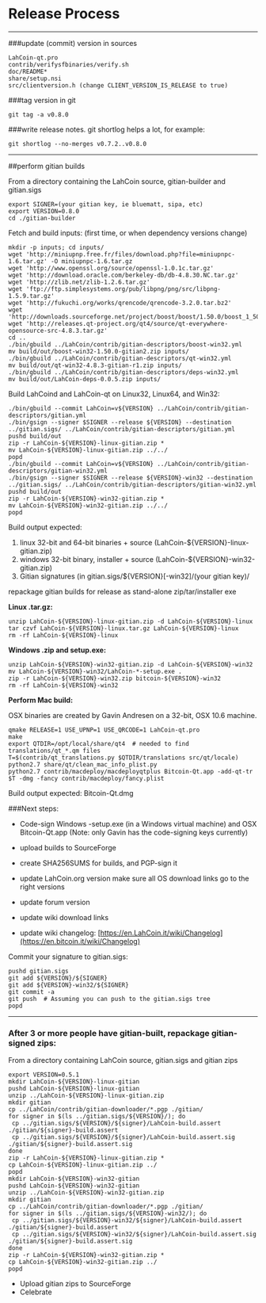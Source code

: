 Release Process
====================

* * *

###update (commit) version in sources


	LahCoin-qt.pro
	contrib/verifysfbinaries/verify.sh
	doc/README*
	share/setup.nsi
	src/clientversion.h (change CLIENT_VERSION_IS_RELEASE to true)

###tag version in git

	git tag -a v0.8.0

###write release notes. git shortlog helps a lot, for example:

	git shortlog --no-merges v0.7.2..v0.8.0

* * *

##perform gitian builds

 From a directory containing the LahCoin source, gitian-builder and gitian.sigs
  
	export SIGNER=(your gitian key, ie bluematt, sipa, etc)
	export VERSION=0.8.0
	cd ./gitian-builder

 Fetch and build inputs: (first time, or when dependency versions change)

	mkdir -p inputs; cd inputs/
	wget 'http://miniupnp.free.fr/files/download.php?file=miniupnpc-1.6.tar.gz' -O miniupnpc-1.6.tar.gz
	wget 'http://www.openssl.org/source/openssl-1.0.1c.tar.gz'
	wget 'http://download.oracle.com/berkeley-db/db-4.8.30.NC.tar.gz'
	wget 'http://zlib.net/zlib-1.2.6.tar.gz'
	wget 'ftp://ftp.simplesystems.org/pub/libpng/png/src/libpng-1.5.9.tar.gz'
	wget 'http://fukuchi.org/works/qrencode/qrencode-3.2.0.tar.bz2'
	wget 'http://downloads.sourceforge.net/project/boost/boost/1.50.0/boost_1_50_0.tar.bz2'
	wget 'http://releases.qt-project.org/qt4/source/qt-everywhere-opensource-src-4.8.3.tar.gz'
	cd ..
	./bin/gbuild ../LahCoin/contrib/gitian-descriptors/boost-win32.yml
	mv build/out/boost-win32-1.50.0-gitian2.zip inputs/
	./bin/gbuild ../LahCoin/contrib/gitian-descriptors/qt-win32.yml
	mv build/out/qt-win32-4.8.3-gitian-r1.zip inputs/
	./bin/gbuild ../LahCoin/contrib/gitian-descriptors/deps-win32.yml
	mv build/out/LahCoin-deps-0.0.5.zip inputs/

 Build LahCoind and LahCoin-qt on Linux32, Linux64, and Win32:
  
	./bin/gbuild --commit LahCoin=v${VERSION} ../LahCoin/contrib/gitian-descriptors/gitian.yml
	./bin/gsign --signer $SIGNER --release ${VERSION} --destination ../gitian.sigs/ ../LahCoin/contrib/gitian-descriptors/gitian.yml
	pushd build/out
	zip -r LahCoin-${VERSION}-linux-gitian.zip *
	mv LahCoin-${VERSION}-linux-gitian.zip ../../
	popd
	./bin/gbuild --commit LahCoin=v${VERSION} ../LahCoin/contrib/gitian-descriptors/gitian-win32.yml
	./bin/gsign --signer $SIGNER --release ${VERSION}-win32 --destination ../gitian.sigs/ ../LahCoin/contrib/gitian-descriptors/gitian-win32.yml
	pushd build/out
	zip -r LahCoin-${VERSION}-win32-gitian.zip *
	mv LahCoin-${VERSION}-win32-gitian.zip ../../
	popd

  Build output expected:

  1. linux 32-bit and 64-bit binaries + source (LahCoin-${VERSION}-linux-gitian.zip)
  2. windows 32-bit binary, installer + source (LahCoin-${VERSION}-win32-gitian.zip)
  3. Gitian signatures (in gitian.sigs/${VERSION}[-win32]/(your gitian key)/

repackage gitian builds for release as stand-alone zip/tar/installer exe

**Linux .tar.gz:**

	unzip LahCoin-${VERSION}-linux-gitian.zip -d LahCoin-${VERSION}-linux
	tar czvf LahCoin-${VERSION}-linux.tar.gz LahCoin-${VERSION}-linux
	rm -rf LahCoin-${VERSION}-linux

**Windows .zip and setup.exe:**

	unzip LahCoin-${VERSION}-win32-gitian.zip -d LahCoin-${VERSION}-win32
	mv LahCoin-${VERSION}-win32/LahCoin-*-setup.exe .
	zip -r LahCoin-${VERSION}-win32.zip bitcoin-${VERSION}-win32
	rm -rf LahCoin-${VERSION}-win32

**Perform Mac build:**

  OSX binaries are created by Gavin Andresen on a 32-bit, OSX 10.6 machine.

	qmake RELEASE=1 USE_UPNP=1 USE_QRCODE=1 LahCoin-qt.pro
	make
	export QTDIR=/opt/local/share/qt4  # needed to find translations/qt_*.qm files
	T=$(contrib/qt_translations.py $QTDIR/translations src/qt/locale)
	python2.7 share/qt/clean_mac_info_plist.py
	python2.7 contrib/macdeploy/macdeployqtplus Bitcoin-Qt.app -add-qt-tr $T -dmg -fancy contrib/macdeploy/fancy.plist

 Build output expected: Bitcoin-Qt.dmg

###Next steps:

* Code-sign Windows -setup.exe (in a Windows virtual machine) and
  OSX Bitcoin-Qt.app (Note: only Gavin has the code-signing keys currently)

* upload builds to SourceForge

* create SHA256SUMS for builds, and PGP-sign it

* update LahCoin.org version
  make sure all OS download links go to the right versions

* update forum version

* update wiki download links

* update wiki changelog: [https://en.LahCoin.it/wiki/Changelog](https://en.bitcoin.it/wiki/Changelog)

Commit your signature to gitian.sigs:

	pushd gitian.sigs
	git add ${VERSION}/${SIGNER}
	git add ${VERSION}-win32/${SIGNER}
	git commit -a
	git push  # Assuming you can push to the gitian.sigs tree
	popd

-------------------------------------------------------------------------

### After 3 or more people have gitian-built, repackage gitian-signed zips:

From a directory containing LahCoin source, gitian.sigs and gitian zips

	export VERSION=0.5.1
	mkdir LahCoin-${VERSION}-linux-gitian
	pushd LahCoin-${VERSION}-linux-gitian
	unzip ../LahCoin-${VERSION}-linux-gitian.zip
	mkdir gitian
	cp ../LahCoin/contrib/gitian-downloader/*.pgp ./gitian/
	for signer in $(ls ../gitian.sigs/${VERSION}/); do
	 cp ../gitian.sigs/${VERSION}/${signer}/LahCoin-build.assert ./gitian/${signer}-build.assert
	 cp ../gitian.sigs/${VERSION}/${signer}/LahCoin-build.assert.sig ./gitian/${signer}-build.assert.sig
	done
	zip -r LahCoin-${VERSION}-linux-gitian.zip *
	cp LahCoin-${VERSION}-linux-gitian.zip ../
	popd
	mkdir LahCoin-${VERSION}-win32-gitian
	pushd LahCoin-${VERSION}-win32-gitian
	unzip ../LahCoin-${VERSION}-win32-gitian.zip
	mkdir gitian
	cp ../LahCoin/contrib/gitian-downloader/*.pgp ./gitian/
	for signer in $(ls ../gitian.sigs/${VERSION}-win32/); do
	 cp ../gitian.sigs/${VERSION}-win32/${signer}/LahCoin-build.assert ./gitian/${signer}-build.assert
	 cp ../gitian.sigs/${VERSION}-win32/${signer}/LahCoin-build.assert.sig ./gitian/${signer}-build.assert.sig
	done
	zip -r LahCoin-${VERSION}-win32-gitian.zip *
	cp LahCoin-${VERSION}-win32-gitian.zip ../
	popd

- Upload gitian zips to SourceForge
- Celebrate 
